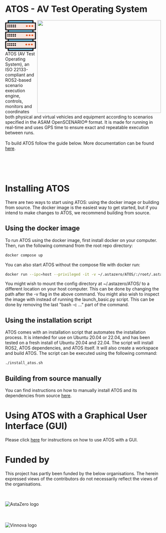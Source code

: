 # ATOS - AV Test Operating System
<img align="left" width="100" height="100" src="./docs/res/ATOS_icon.svg">
<img align="right" width="400" height="300" src="https://user-images.githubusercontent.com/15685739/227924215-d5ff67f8-1e03-45d0-ae20-8e60819b2ff7.png">

ATOS (AV Test Operating System), an ISO 22133-compliant and ROS2-based scenario execution engine, controls, monitors and coordinates both physical and virtual vehicles and equipment according to scenarios specified in the ASAM OpenSCENARIO® format. It is made for running in real-time and uses GPS time to ensure exact and repeatable execution between runs.
<br />
<br />
To build ATOS follow the guide below. More documentation can be found [here](https://atos.readthedocs.io/en/latest/).

<br />
<br />
<br />


# <a name="ATOS"></a> Installing ATOS
There are two ways to start using ATOS: using the docker image or building from source. The docker image is the easiest way to get started, but if you intend to make changes to ATOS, we recommend building from source.

## <a name="docker"></a> Using the docker image
To run ATOS using the docker image, first install docker on your computer. Then, run the following command from the root repo directory:
```bash
docker compose up
```

You can also start ATOS without the compose file with docker run:
```bash
docker run --ipc=host --privileged -it -v ~/.astazero/ATOS/:/root/.astazero/ATOS/ -p 80:80 -p 8080:8080 -p 8081:8081 -p 8082:8082 -p 3000:3000 -p 3443:3443 -p 55555:55555 -p 443:443 -p 9090:9090 astazero/atos_docker_env:latest bash -c "source /root/atos_ws/install/setup.sh ; ros2 launch atos launch_basic.py"
```

You might wish to mount the config directory at ~/.astazero/ATOS/ to a different location on your host computer. This can be done by changing the path after the -v flag in the above command. You might also wish to inspect the image with instead of running the launch_basic.py script. This can be done by removing the last "bash -c ..." part of the command.


## <a name="Installation script"></a> Using the installation script
ATOS comes with an installation script that automates the installation process. It is intended for use on Ubuntu 20.04 or 22.04, and has been tested on a fresh install of Ubuntu 20.04 and 22.04. The script will install ROS2, ATOS dependencies, and ATOS itself. It will also create a workspace and build ATOS. The script can be executed using the following command:
```bash
./install_atos.sh
```

## <a name="Native build"></a> Building from source manually
You can find instructions on how to manually install ATOS and its dependencies from source [here](https://atos.readthedocs.io/en/latest/Installation/installation/).

# <a name="usage"></a> Using ATOS with a Graphical User Interface (GUI)
Please click [here](https://atos.readthedocs.io/en/latest/Usage/GUI/foxglove/) for instructions on how to use ATOS with a GUI.

# Funded by
This project has partly been funded by the below organisations. The herein expressed views of the contributors do not necessarily reflect the views of the organisations.


<br>
<br>
<picture>
  <source media="(prefers-color-scheme: dark)" srcset="https://user-images.githubusercontent.com/15685739/229127771-1d7e9c89-fc0d-4271-a7da-d805f2e6b884.svg">
  <source media="(prefers-color-scheme: light)" srcset="https://user-images.githubusercontent.com/15685739/229127758-612ec1a7-89cf-4d51-86bc-cb6ab47e422f.svg">
  <img alt="AstaZero logo" src="https://user-images.githubusercontent.com/15685739/229127758-612ec1a7-89cf-4d51-86bc-cb6ab47e422f.svg">
</picture>

<br>
<br>
<br>
<br>

<picture>
  <source media="(prefers-color-scheme: dark)" srcset="https://user-images.githubusercontent.com/15685739/229121585-34dc9018-e142-4841-bc19-2485cdf03eac.png">
  <source media="(prefers-color-scheme: light)" srcset="https://user-images.githubusercontent.com/15685739/229119880-8c0a30eb-f805-4da4-a6d7-544ed7dbea87.png">
  <img alt="Vinnova logo" src="https://user-images.githubusercontent.com/15685739/229119880-8c0a30eb-f805-4da4-a6d7-544ed7dbea87.png">
</picture>
<br>
<br>

